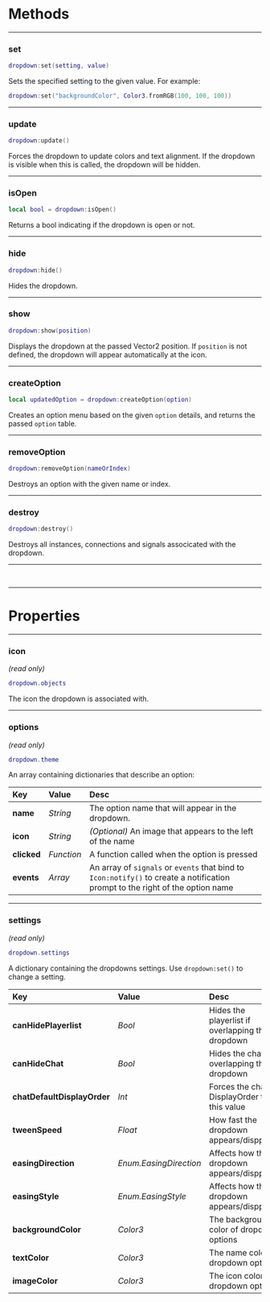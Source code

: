 # Methods
--------------------
### set
```lua
dropdown:set(setting, value)
```
Sets the specified setting to the given value. For example:
```lua
dropdown:set("backgroundColor", Color3.fromRGB(100, 100, 100))
```

--------------------
### update
```lua
dropdown:update()
```
Forces the dropdown to update colors and text alignment. If the dropdown is visible when this is called, the dropdown will be hidden.

--------------------
### isOpen
```lua
local bool = dropdown:isOpen()
```
Returns a bool indicating if the dropdown is open or not.

--------------------
### hide
```lua
dropdown:hide()
```
Hides the dropdown.

--------------------
### show
```lua
dropdown:show(position)
```
Displays the dropdown at the passed Vector2 position. If ``position`` is not defined, the dropdown will appear automatically at the icon.

--------------------
### createOption
```lua
local updatedOption = dropdown:createOption(option)
```
Creates an option menu based on the given ``option`` details, and returns the passed ``option`` table.

--------------------
### removeOption
```lua
dropdown:removeOption(nameOrIndex)
```
Destroys an option with the given name or index.

--------------------
### destroy
```lua
dropdown:destroy()
```
Destroys all instances, connections and signals associcated with the dropdown.

--------------------



<br>



--------------------
# Properties

--------------------
### icon
*(read only)*
```lua
dropdown.objects
```
The icon the dropdown is associated with.

--------------------
### options
*(read only)*
```lua
dropdown.theme
```
An array containing dictionaries that describe an option:

| Key                 | Value            | Desc                                           |
| :--------------     |:--------------   | :----------------------------------------------|
| **name** | *String*      | The option name that will appear in the dropdown. |
| **icon**       | *String*  | *(Optional)* An image that appears to the left of the name                                |
| **clicked**          | *Function*  | A function called when the option is pressed                                  |
| **events**           | *Array*  | An array of ``signals`` or ``events`` that bind to ``Icon:notify()`` to create a notification prompt to the right of the option name                                    |

--------------------
### settings
*(read only)*
```lua
dropdown.settings
```
A dictionary containing the dropdowns settings. Use ``dropdown:set()`` to change a setting.

| Key                 | Value            | Desc                                           |
| :--------------     |:--------------   | :----------------------------------------------|
| **canHidePlayerlist** | *Bool*      | Hides the playerlist if overlapping the dropdown |
| **canHideChat**       | *Bool*  | Hides the chat if overlapping the dropdown |
| **chatDefaultDisplayOrder**          | *Int*  | Forces the chats DisplayOrder to this value                                    |
| **tweenSpeed**          | *Float*  | How fast the dropdown appears/disppear |
| **easingDirection**           | *Enum.EasingDirection*  | Affects how the dropdown appears/disppears |
| **easingStyle**    | *Enum.EasingStyle*  | Affects how the dropdown appears/disppears |
| **backgroundColor**        | *Color3*  | The background color of dropdown options |
| **textColor**          | *Color3*  | The name color of dropdown options |
| **imageColor**        | *Color3*  | The icon color of dropdown options |